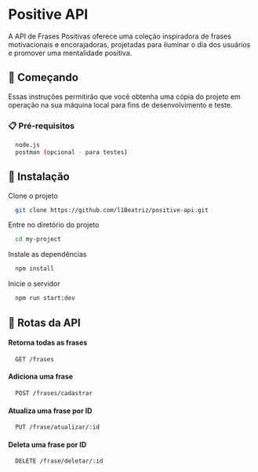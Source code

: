 
# Positive API

A API de Frases Positivas oferece uma coleção inspiradora de frases motivacionais e 
encorajadoras, projetadas para iluminar o dia dos usuários e promover uma mentalidade positiva. 


## 🚀 Começando

Essas instruções permitirão que você obtenha uma cópia do projeto em operação na sua máquina local para fins de desenvolvimento e teste.

### 📋 Pré-requisitos

```bash
  node.js
  postman (opcional - para testes)
```

## 🔧 Instalação

Clone o projeto

```bash
  git clone https://github.com/l1Beatriz/positive-api.git
```

Entre no diretório do projeto

```bash
  cd my-project
```

Instale as dependências

```bash
  npm install
```

Inicie o servidor

```bash
  npm run start:dev
```


## 🧩 Rotas da API

#### Retorna todas as frases

```
  GET /frases
```

#### Adiciona uma frase

```
  POST /frases/cadastrar
```

#### Atualiza uma frase por ID

```
  PUT /frase/atualizar/:id
```

#### Deleta uma frase por ID

```
  DELETE /frase/deletar/:id
```



